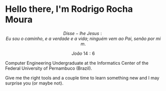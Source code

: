 # Hello there, I'm Rodrigo Rocha Moura

$$ Disse-lhe \ Jesus: Eu\  sou\  o\  caminho, \ e\  a\  verdade\  e\  a\  vida;\  ninguém\  vem\  ao\  Pai,\  senão\  por\  mim. $$

$$ João\  14:6 $$

Computer Engineering Undergraduate at the Informatics Center of the Federal University of Pernambuco (Brazil).

Give me the right tools and a couple time to learn something new and I may surprise you (or maybe not).
